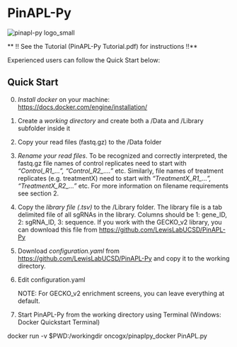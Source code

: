 # PinAPL-Py
![pinapl-py logo_small](https://cloud.githubusercontent.com/assets/23485218/21127117/6e0cac76-c0a5-11e6-8109-fce62e21c148.png)

** !! See the Tutorial (PinAPL-Py Tutorial.pdf) for instructions !!**

Experienced users can follow the Quick Start below:

## Quick Start 

0. *Install docker* on your machine: https://docs.docker.com/engine/installation/

1. Create a *working directory* and create both a /Data and /Library subfolder inside it

2. Copy your read files (fastq.gz) to the /Data folder 

3. *Rename your read files*. To be recognized and correctly interpreted, the fastq.gz file names of control replicates need to start with *“Control_R1_...”,  “Control_R2_....”* etc. Similarly, file names of treatment replicates (e.g. treatmentX) need to start with *“TreatmentX_R1_...”, “TreatmentX_R2_...”* etc. For more information on filename requirements see section 2.

4. Copy the *library file (.tsv)* to the /Library folder. The library file is a tab delimited file of all sgRNAs in the library. Columns should be 1: gene_ID, 2: sgRNA_ID, 3: sequence. If you work with the GECKO_v2 library, you can download this file from https://github.com/LewisLabUCSD/PinAPL-Py
  
5. Download *configuration.yaml* from https://github.com/LewisLabUCSD/PinAPL-Py and copy it to the working directory.

6. Edit configuration.yaml 

	NOTE: For GECKO_v2 enrichment screens, you can leave everything at default.
  
7. Start PinAPL-Py from the working directory using Terminal (Windows: Docker Quickstart Terminal)

  docker run -v $PWD:/workingdir oncogx/pinaplpy_docker PinAPL.py

  
